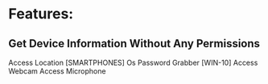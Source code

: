 #  Features:
## Get Device Information Without Any Permissions
Access Location [SMARTPHONES]
Os Password Grabber [WIN-10]
Access Webcam
Access Microphone
